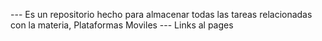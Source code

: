 --- Es un repositorio hecho para almacenar todas las tareas relacionadas con la materia, Plataformas Moviles
--- Links al pages
